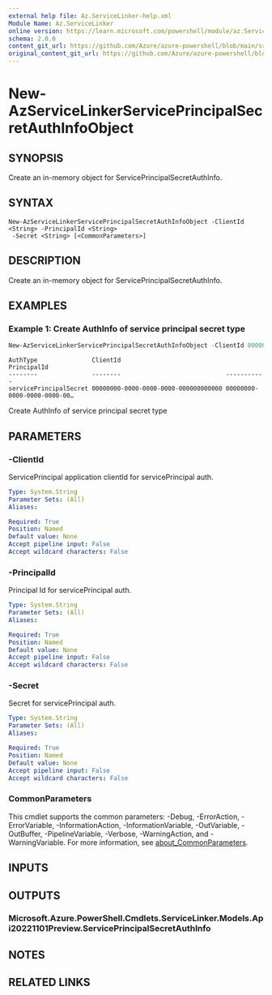```yaml
---
external help file: Az.ServiceLinker-help.xml
Module Name: Az.ServiceLinker
online version: https://learn.microsoft.com/powershell/module/az.ServiceLinker/new-azservicelinkerserviceprincipalsecretauthinfoobject
schema: 2.0.0
content_git_url: https://github.com/Azure/azure-powershell/blob/main/src/ServiceLinker/ServiceLinker/help/New-AzServiceLinkerServicePrincipalSecretAuthInfoObject.md
original_content_git_url: https://github.com/Azure/azure-powershell/blob/main/src/ServiceLinker/ServiceLinker/help/New-AzServiceLinkerServicePrincipalSecretAuthInfoObject.md
---
```


# New-AzServiceLinkerServicePrincipalSecretAuthInfoObject

## SYNOPSIS
Create an in-memory object for ServicePrincipalSecretAuthInfo.

## SYNTAX

```
New-AzServiceLinkerServicePrincipalSecretAuthInfoObject -ClientId <String> -PrincipalId <String>
 -Secret <String> [<CommonParameters>]
```

## DESCRIPTION
Create an in-memory object for ServicePrincipalSecretAuthInfo.

## EXAMPLES

### Example 1: Create AuthInfo of service principal secret type
```powershell
New-AzServiceLinkerServicePrincipalSecretAuthInfoObject -ClientId 00000000-0000-0000-0000-000000000000 -PrincipalId 00000000-0000-0000-0000-000000000000 -Secret secret
```

```output
AuthType               ClientId                             PrincipalId
--------               --------                             -----------
servicePrincipalSecret 00000000-0000-0000-0000-000000000000 00000000-0000-0000-0000-00…
```

Create AuthInfo of service principal secret type

## PARAMETERS

### -ClientId
ServicePrincipal application clientId for servicePrincipal auth.

```yaml
Type: System.String
Parameter Sets: (All)
Aliases:

Required: True
Position: Named
Default value: None
Accept pipeline input: False
Accept wildcard characters: False
```

### -PrincipalId
Principal Id for servicePrincipal auth.

```yaml
Type: System.String
Parameter Sets: (All)
Aliases:

Required: True
Position: Named
Default value: None
Accept pipeline input: False
Accept wildcard characters: False
```

### -Secret
Secret for servicePrincipal auth.

```yaml
Type: System.String
Parameter Sets: (All)
Aliases:

Required: True
Position: Named
Default value: None
Accept pipeline input: False
Accept wildcard characters: False
```

### CommonParameters
This cmdlet supports the common parameters: -Debug, -ErrorAction, -ErrorVariable, -InformationAction, -InformationVariable, -OutVariable, -OutBuffer, -PipelineVariable, -Verbose, -WarningAction, and -WarningVariable. For more information, see [about_CommonParameters](http://go.microsoft.com/fwlink/?LinkID=113216).

## INPUTS

## OUTPUTS

### Microsoft.Azure.PowerShell.Cmdlets.ServiceLinker.Models.Api20221101Preview.ServicePrincipalSecretAuthInfo

## NOTES

## RELATED LINKS
